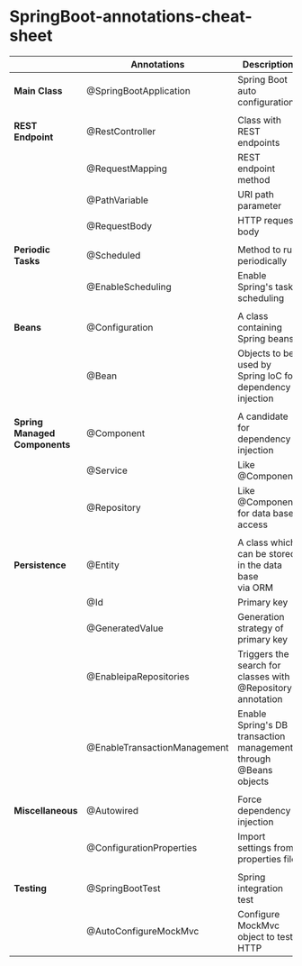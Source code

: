 # SpringBoot-annotations-cheat-sheet

|                                            | Annotations                  | Description                                                  |
| ------------------------------------------ | ---------------------------- | ------------------------------------------------------------ |
| **Main Class**                             | @SpringBootApplication       | Spring Boot auto configuration                               |
|                                            |                              |                                                              |
| **REST Endpoint**                          | @RestController              | Class with REST endpoints                                    |
|                                            | @RequestMapping              | REST endpoint method                                         |
|                                            | @PathVariable                | URI path parameter                                           |
|                                            | @RequestBody                 | HTTP request body                                            |
|                                            |                              |                                                              |
| **Periodic Tasks**                         | @Scheduled                   | Method to run periodically                                   |
|                                            | @EnableScheduling            | Enable Spring's task scheduling                              |
|                                            |                              |                                                              |
| **Beans**                                  | @Configuration               | A class containing Spring beans                              |
|                                            | @Bean                        | Objects to be used by Spring loC for <br />dependency injection |
|                                            |                              |                                                              |
| **Spring** **Managed**<br />**Components** | @Component                   | A candidate for dependency injection                         |
|                                            | @Service                     | Like @Component                                              |
|                                            | @Repository                  | Like @Component, for data base access                        |
|                                            |                              |                                                              |
| **Persistence**                            | @Entity                      | A class which can be stored in the data base<br /> via ORM   |
|                                            | @Id                          | Primary key                                                  |
|                                            | @GeneratedValue              | Generation strategy of primary key                           |
|                                            | @EnableipaRepositories       | Triggers the search for classes with<br /> @Repository annotation |
|                                            | @EnableTransactionManagement | Enable Spring's DB transaction management<br /> through @Beans objects |
|                                            |                              |                                                              |
| **Miscellaneous**                          | @Autowired                   | Force dependency injection                                   |
|                                            | @ConfigurationProperties     | Import settings from properties file                         |
|                                            |                              |                                                              |
| **Testing**                                | @SpringBootTest              | Spring integration test                                      |
|                                            | @AutoConfigureMockMvc        | Configure MockMvc object to test HTTP                        |





